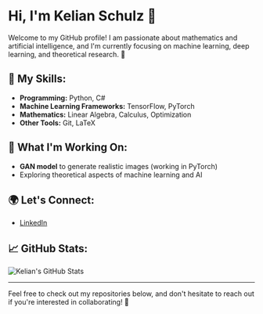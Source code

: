 # Hi, I'm Kelian Schulz 👋

Welcome to my GitHub profile! I am passionate about mathematics and artificial intelligence, and I'm currently focusing on machine learning, deep learning, and theoretical research. 🚀

## 🔧 My Skills:
- **Programming:** Python, C#
- **Machine Learning Frameworks:** TensorFlow, PyTorch
- **Mathematics:** Linear Algebra, Calculus, Optimization
- **Other Tools:** Git, LaTeX

## 📝 What I'm Working On:
- **GAN model** to generate realistic images (working in PyTorch)
- Exploring theoretical aspects of machine learning and AI

## 🌍 Let's Connect:
- [LinkedIn](https://www.linkedin.com/in/kelian-schulz-956836335/)


## 📈 GitHub Stats:
![Kelian's GitHub Stats](https://github-readme-stats.vercel.app/api?username=KelianSchulz&show_icons=true&hide_title=true)

---

Feel free to check out my repositories below, and don't hesitate to reach out if you're interested in collaborating! 🙌
